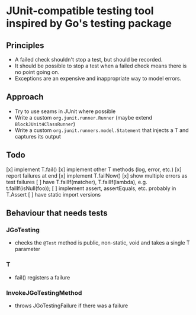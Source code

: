 # JUnit-compatible testing tool inspired by Go's testing package

## Principles

- A failed check shouldn't stop a test, but should be recorded.
- It should be possible to stop a test when a failed check means there is no point going on.
- Exceptions are an expensive and inappropriate way to model errors.

## Approach

- Try to use seams in JUnit where possible
- Write a custom `org.junit.runner.Runner` (maybe extend `BlockJUnit4ClassRunner`)
- Write a custom `org.junit.runners.model.Statement` that injects a T and captures its output

## Todo

[x] implement T.fail()
[x] implement other T methods (log, error, etc.)
[x] report failures at end
[x] implement T.failNow()
[x] show multiple errors as test failures
[ ] have T.failIf(matcher), T.failIf(lambda), e.g. t.failIf(isNull(foo));
[ ] implement assert, assertEquals, etc. probably in T.Assert
[ ] have static import versions

## Behaviour that needs tests

### JGoTesting

- checks the `@Test` method is public, non-static, void and takes a single T parameter

### T

- fail() registers a failure

### InvokeJGoTestingMethod

- throws JGoTestingFailure if there was a failure
